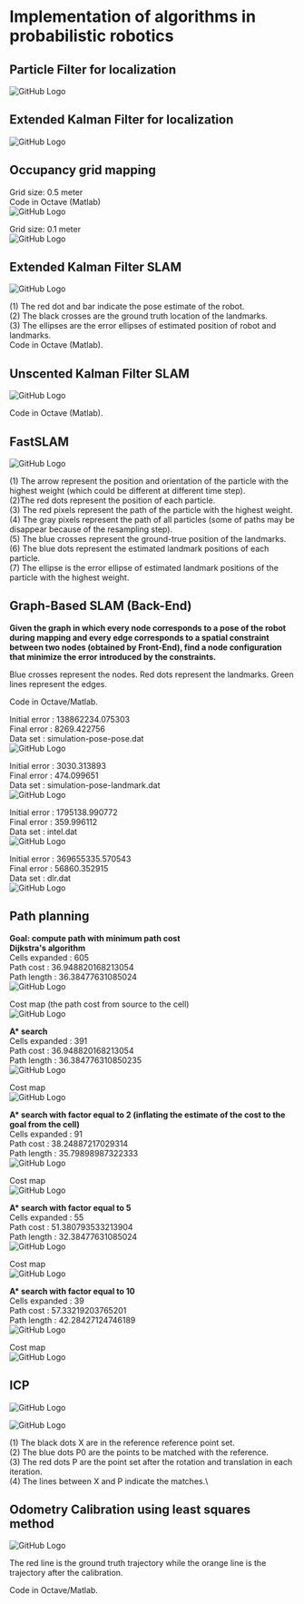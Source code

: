 # Implementation of algorithms in probabilistic robotics

## Particle Filter for localization

![GitHub Logo](Particle_filter/demo/particle_filter.gif)

## Extended Kalman Filter for localization

![GitHub Logo](Kalman_filter/demo/kalman_filter.gif)

## Occupancy grid mapping

Grid size: 0.5 meter\
Code in Octave (Matlab)\
![GitHub Logo](Grid_map/demo/gridmap-s5.gif)

Grid size: 0.1 meter\
![GitHub Logo](Grid_map/demo/gridmap-s1.gif)

## Extended Kalman Filter SLAM

![GitHub Logo](EKF_SLAM/demo/ekf_slam.gif)

(1) The red dot and bar indicate the pose estimate of the robot.\
(2) The black crosses are the ground truth location of the landmarks.\
(3) The ellipses are the error ellipses of estimated position of robot and landmarks.\
Code in Octave (Matlab).

## Unscented Kalman Filter SLAM

![GitHub Logo](UKF_SLAM/demo/ukf_slam.gif)

Code in Octave (Matlab).

## FastSLAM

![GitHub Logo](FastSLAM/demo/fastslam.gif)

(1) The arrow represent the position and orientation of the particle with the highest weight (which could be different at different time step).\
(2)The red dots represent the position of each particle.\
(3) The red pixels represent the path of the particle with the highest weight.\
(4) The gray pixels represent the path of all particles (some of paths may be disappear because of the resampling step).\
(5) The blue crosses represent the ground-true position of the landmarks.\
(6) The blue dots represent the estimated landmark positions of each particle.\
(7) The ellipse is the error ellipse of estimated landmark positions of the particle with the highest weight.

## Graph-Based SLAM (Back-End)

**Given the graph in which every node corresponds to a pose of the robot during mapping and every edge corresponds to a spatial constraint between two nodes (obtained by Front-End), find a node configuration that minimize the error introduced by the constraints.**

Blue crosses represent the nodes. Red dots represent the landmarks. Green lines represent the edges.

Code in Octave/Matlab.

Initial error : 138862234.075303\
Final error   : 8269.422756\
Data set      : simulation-pose-pose.dat\
![GitHub Logo](Graph_SLAM/demo/graph-slam-pose-pose.gif)

Initial error : 3030.313893\
Final error   : 474.099651\
Data set      : simulation-pose-landmark.dat\
![GitHub Logo](Graph_SLAM/demo/graph-slam-pose-landmark.gif)

Initial error : 1795138.990772\
Final error   : 359.996112\
Data set      : intel.dat\
![GitHub Logo](Graph_SLAM/demo/graph-slam-intel.gif)

Initial error : 369655335.570543\
Final error   : 56860.352915\
Data set      : dlr.dat\
![GitHub Logo](Graph_SLAM/demo/graph-slam-dlr.gif)

## Path planning

**Goal: compute path with minimum path cost**\
**Dijkstra's algorithm**\
Cells expanded : 605\
Path cost      : 36.948820168213054\
Path length    : 36.38477631085024\
![GitHub Logo](Path_planning/demo/dijkstra.gif)

Cost map (the path cost from source to the cell)\
![GitHub Logo](Path_planning/demo/dijkstra.png)

**A\* search**\
Cells expanded : 391\
Path cost      : 36.948820168213054\
Path length    : 36.384776310850235\
![GitHub Logo](Path_planning/demo/a1.gif)

Cost map\
![GitHub Logo](Path_planning/demo/a_1.png)

**A\* search with factor equal to 2 (inflating the estimate of the cost to the goal from the cell)**\
Cells expanded : 91\
Path cost      : 38.24887217029314\
Path length    : 35.79898987322333\
![GitHub Logo](Path_planning/demo/a2.gif)

Cost map\
![GitHub Logo](Path_planning/demo/a_2.png)

**A\* search with factor equal to 5**\
Cells expanded : 55\
Path cost      : 51.380793533213904\
Path length    : 32.38477631085024\
![GitHub Logo](Path_planning/demo/a5.gif)

Cost map\
![GitHub Logo](Path_planning/demo/a_5.png)

**A\* search with factor equal to 10**\
Cells expanded : 39\
Path cost      : 57.33219203765201\
Path length    : 42.28427124746189\
![GitHub Logo](Path_planning/demo/a10.gif)

Cost map\
![GitHub Logo](Path_planning/demo/a_10.png)

## ICP

![GitHub Logo](ICP/demo/icp_a.gif)

![GitHub Logo](ICP/demo/icp_b.gif)

(1) The black dots X are in the reference reference point set.\
(2) The blue dots P0 are the points to be matched with the reference.\
(3) The red dots P are the point set after the rotation and translation in each iteration.\
(4) The lines between X and P indicate the matches.\

## Odometry Calibration using least squares method

![GitHub Logo](Odometry_calibration/demo/odometry_calibration.png)

The red line is the ground truth trajectory while the orange line is the trajectory after the calibration.

Code in Octave/Matlab.
